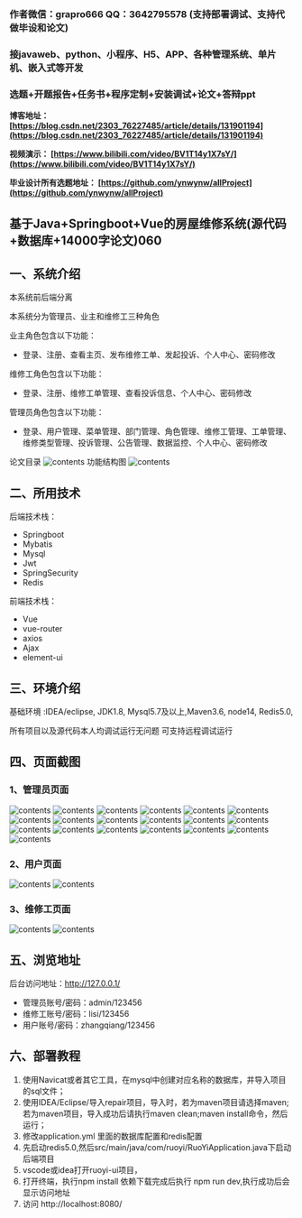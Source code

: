 ### 作者微信：grapro666 QQ：3642795578 (支持部署调试、支持代做毕设和论文)

### 接javaweb、python、小程序、H5、APP、各种管理系统、单片机、嵌入式等开发

### 选题+开题报告+任务书+程序定制+安装调试+论文+答辩ppt

**博客地址：
[https://blog.csdn.net/2303_76227485/article/details/131901194](https://blog.csdn.net/2303_76227485/article/details/131901194)**

**视频演示：
[https://www.bilibili.com/video/BV1T14y1X7sY/](https://www.bilibili.com/video/BV1T14y1X7sY/)**

**毕业设计所有选题地址：
[https://github.com/ynwynw/allProject](https://github.com/ynwynw/allProject)**

## 基于Java+Springboot+Vue的房屋维修系统(源代码+数据库+14000字论文)060

## 一、系统介绍
本系统前后端分离

本系统分为管理员、业主和维修工三种角色

业主角色包含以下功能：
- 登录、注册、查看主页、发布维修工单、发起投诉、个人中心、密码修改

维修工角色包含以下功能：
- 登录、注册、维修工单管理、查看投诉信息、个人中心、密码修改

管理员角色包含以下功能：
- 登录、用户管理、菜单管理、部门管理、角色管理、维修工管理、工单管理、维修类型管理、投诉管理、公告管理、数据监控、个人中心、密码修改

论文目录
![contents](./picture/picture01.png)
功能结构图
![contents](./picture/picture02.png)

## 二、所用技术

后端技术栈：
- Springboot
- Mybatis
- Mysql
- Jwt
- SpringSecurity
- Redis

前端技术栈：
- Vue
- vue-router
- axios
- Ajax
- element-ui

## 三、环境介绍

基础环境 :IDEA/eclipse, JDK1.8, Mysql5.7及以上,Maven3.6, node14, Redis5.0, 

所有项目以及源代码本人均调试运行无问题 可支持远程调试运行

## 四、页面截图
### 1、管理员页面
![contents](./picture/picture0.png)
![contents](./picture/picture1.png)
![contents](./picture/picture2.png)
![contents](./picture/picture3.png)
![contents](./picture/picture4.png)
![contents](./picture/picture5.png)
![contents](./picture/picture6.png)
![contents](./picture/picture7.png)
![contents](./picture/picture8.png)
![contents](./picture/picture9.png)
![contents](./picture/picture10.png)
![contents](./picture/picture11.png)
![contents](./picture/picture12.png)
![contents](./picture/picture13.png)
![contents](./picture/picture14.png)
![contents](./picture/picture15.png)
![contents](./picture/picture16.png)
![contents](./picture/picture17.png)
![contents](./picture/picture18.png)
### 2、用户页面
![contents](./picture/picture19.png)
![contents](./picture/picture20.png)
### 3、维修工页面
![contents](./picture/picture21.png)
![contents](./picture/picture22.png)


## 五、浏览地址

后台访问地址：http://127.0.0.1/
- 管理员账号/密码：admin/123456
- 维修工账号/密码：lisi/123456
- 用户账号/密码：zhangqiang/123456

## 六、部署教程

1. 使用Navicat或者其它工具，在mysql中创建对应名称的数据库，并导入项目的sql文件；
2. 使用IDEA/Eclipse/导入repair项目，导入时，若为maven项目请选择maven; 
若为maven项目，导入成功后请执行maven clean;maven install命令，然后运行；
3. 修改application.yml 里面的数据库配置和redis配置
4. 先启动redis5.0,然后src/main/java/com/ruoyi/RuoYiApplication.java下启动后端项目
5. vscode或idea打开ruoyi-ui项目，
6. 打开终端，执行npm install 依赖下载完成后执行 npm run dev,执行成功后会显示访问地址
7. 访问  http://localhost:8080/

